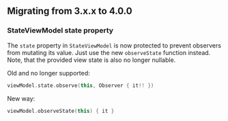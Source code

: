 ## Migrating from 3.x.x to 4.0.0

### StateViewModel state property
The `state` property in `StateViewModel` is now protected to prevent observers from mutating its value. Just use the new `observeState` function instead. Note, that the provided view state is also no longer nullable.

Old and no longer supported:
```kotlin
viewModel.state.observe(this, Observer { it!! })
```

New way:
```kotlin
viewModel.observeState(this) { it }
```
